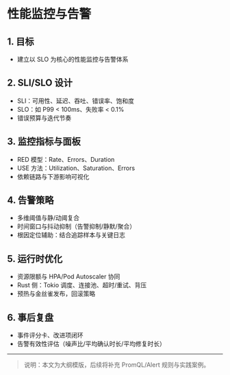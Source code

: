 ﻿# 性能监控与告警

## 1. 目标

- 建立以 SLO 为核心的性能监控与告警体系

## 2. SLI/SLO 设计

- SLI：可用性、延迟、吞吐、错误率、饱和度
- SLO：如 P99 < 100ms、失败率 < 0.1%
- 错误预算与迭代节奏

## 3. 监控指标与面板

- RED 模型：Rate、Errors、Duration
- USE 方法：Utilization、Saturation、Errors
- 依赖链路与下游影响可视化

## 4. 告警策略

- 多维阈值与静/动阈复合
- 时间窗口与抖动抑制（告警抑制/静默/聚合）
- 根因定位辅助：结合追踪样本与关键日志

## 5. 运行时优化

- 资源限额与 HPA/Pod Autoscaler 协同
- Rust 侧：Tokio 调度、连接池、超时/重试、背压
- 预热与金丝雀发布，回滚策略

## 6. 事后复盘

- 事件评分卡、改进项闭环
- 告警有效性评估（噪声比/平均确认时长/平均修复时长）

---

> 说明：本文为大纲模版，后续将补充 PromQL/Alert 规则与实践案例。
